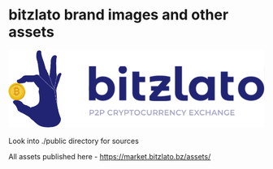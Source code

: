 # bitzlato brand images and other assets

![logo](https://raw.githubusercontent.com/bitzlato/assets/master/public/bitzlato_logo_blue.svg)

Look into ./public directory for sources

All assets published here - https://market.bitzlato.bz/assets/
